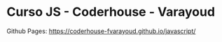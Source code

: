 # Curso JS - Coderhouse - Varayoud

Github Pages: https://coderhouse-fvarayoud.github.io/javascript/
